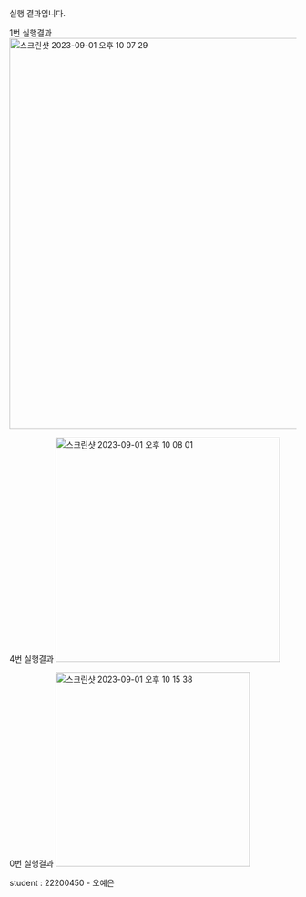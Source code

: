 실행 결과입니다.

1번 실행결과 
<img width="687" alt="스크린샷 2023-09-01 오후 10 07 29" src="https://github.com/yeeun66/PP1_Project1/assets/130718223/a2dcdb40-f4da-40c3-b9eb-91107bf08c5f">

4번 실행결과
<img width="394" alt="스크린샷 2023-09-01 오후 10 08 01" src="https://github.com/yeeun66/PP1_Project1/assets/130718223/8b3084f6-bff1-41f2-a0dc-c3409478ce1e">

0번 실행결과
<img width="341" alt="스크린샷 2023-09-01 오후 10 15 38" src="https://github.com/yeeun66/PP1_Project1/assets/130718223/9462a99d-d429-4953-bf46-4458b1980135">

student : 22200450 - 오예은
